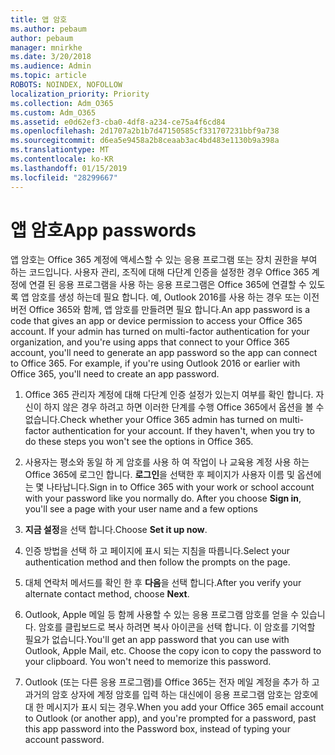 ```yaml
---
title: 앱 암호
ms.author: pebaum
author: pebaum
manager: mnirkhe
ms.date: 3/20/2018
ms.audience: Admin
ms.topic: article
ROBOTS: NOINDEX, NOFOLLOW
localization_priority: Priority
ms.collection: Adm_O365
ms.custom: Adm_O365
ms.assetid: e0d62ef3-cba0-4df8-a234-ce75a4f6cd84
ms.openlocfilehash: 2d1707a2b1b7d47150585cf331707231bbf9a738
ms.sourcegitcommit: d6ea5e9458a2b8ceaab3ac4bd483e1130b9a398a
ms.translationtype: MT
ms.contentlocale: ko-KR
ms.lasthandoff: 01/15/2019
ms.locfileid: "28299667"
---
```

# <a name="app-passwords"></a><span data-ttu-id="73975-102">앱 암호</span><span class="sxs-lookup"><span data-stu-id="73975-102">App passwords</span></span>

<span data-ttu-id="73975-p101">앱 암호는 Office 365 계정에 액세스할 수 있는 응용 프로그램 또는 장치 권한을 부여 하는 코드입니다. 사용자 관리, 조직에 대해 다단계 인증을 설정한 경우 Office 365 계정에 연결 된 응용 프로그램을 사용 하는 응용 프로그램은 Office 365에 연결할 수 있도록 앱 암호를 생성 하는데 필요 합니다. 예, Outlook 2016를 사용 하는 경우 또는 이전 버전 Office 365와 함께, 앱 암호를 만들려면 필요 합니다.</span><span class="sxs-lookup"><span data-stu-id="73975-p101">An app password is a code that gives an app or device permission to access your Office 365 account. If your admin has turned on multi-factor authentication for your organization, and you're using apps that connect to your Office 365 account, you'll need to generate an app password so the app can connect to Office 365. For example, if you're using Outlook 2016 or earlier with Office 365, you'll need to create an app password.</span></span>
  
1. <span data-ttu-id="73975-p102">Office 365 관리자 계정에 대해 다단계 인증 설정가 있는지 여부를 확인 합니다. 자신이 하지 않은 경우 하려고 하면 이러한 단계를 수행 Office 365에서 옵션을 볼 수 없습니다.</span><span class="sxs-lookup"><span data-stu-id="73975-p102">Check whether your Office 365 admin has turned on multi-factor authentication for your account. If they haven't, when you try to do these steps you won't see the options in Office 365.</span></span>
    
2. <span data-ttu-id="73975-p103">사용자는 평소와 동일 하 게 암호를 사용 하 여 작업이 나 교육용 계정 사용 하는 Office 365에 로그인 합니다. **로그인**을 선택한 후 페이지가 사용자 이름 및 옵션에는 몇 나타납니다.</span><span class="sxs-lookup"><span data-stu-id="73975-p103">Sign in to Office 365 with your work or school account with your password like you normally do. After you choose **Sign in**, you'll see a page with your user name and a few options</span></span> 
    
3. <span data-ttu-id="73975-110">**지금 설정**을 선택 합니다.</span><span class="sxs-lookup"><span data-stu-id="73975-110">Choose **Set it up now**.</span></span> 
    
4. <span data-ttu-id="73975-111">인증 방법을 선택 하 고 페이지에 표시 되는 지침을 따릅니다.</span><span class="sxs-lookup"><span data-stu-id="73975-111">Select your authentication method and then follow the prompts on the page.</span></span>
    
5. <span data-ttu-id="73975-112">대체 연락처 메서드를 확인 한 후 **다음**을 선택 합니다.</span><span class="sxs-lookup"><span data-stu-id="73975-112">After you verify your alternate contact method, choose **Next**.</span></span> 
    
6. <span data-ttu-id="73975-p104">Outlook, Apple 메일 등 함께 사용할 수 있는 응용 프로그램 암호를 얻을 수 있습니다. 암호를 클립보드로 복사 하려면 복사 아이콘을 선택 합니다. 이 암호를 기억할 필요가 없습니다.</span><span class="sxs-lookup"><span data-stu-id="73975-p104">You'll get an app password that you can use with Outlook, Apple Mail, etc. Choose the copy icon to copy the password to your clipboard. You won't need to memorize this password.</span></span> 
    
7. <span data-ttu-id="73975-115">Outlook (또는 다른 응용 프로그램)를 Office 365는 전자 메일 계정을 추가 하 고 과거의 암호 상자에 계정 암호를 입력 하는 대신에이 응용 프로그램 암호는 암호에 대 한 메시지가 표시 되는 경우.</span><span class="sxs-lookup"><span data-stu-id="73975-115">When you add your Office 365 email account to Outlook (or another app), and you're prompted for a password, past this app password into the Password box, instead of typing your account password.</span></span> 
    

